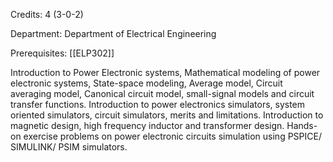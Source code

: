 Credits: 4 (3-0-2)

Department: Department of Electrical Engineering

Prerequisites: [[ELP302]]

Introduction to Power Electronic systems, Mathematical modeling of power electronic systems, State-space modeling, Average model, Circuit averaging model, Canonical circuit model, small-signal models and circuit transfer functions. Introduction to power electronics simulators, system oriented simulators, circuit simulators, merits and limitations. Introduction to magnetic design, high frequency inductor and transformer design. Hands-on exercise problems on power electronic circuits simulation using PSPICE/ SIMULINK/ PSIM simulators.